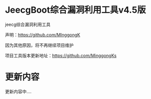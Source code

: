 # JeecgBoot综合漏洞利用工具v4.5版
jeecg综合漏洞利用工具

声明：https://github.com/MInggongK 

因为其他原因，将不再继续项目维护

项目工具版本更新地址：https://github.com/MinggongKs

# 更新内容
更新内容中....

